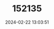 ---
title: "152135"
category: "Escobaria emskoetteriana"
draft: false
date: 2024-02-22 13:03:51
languages:
  English: ["Junior Tom Thumb Cactus", "Robert's Foxtail Cactus"]
  Spanish; Castilian: ["Biznaga-Escobar de Emskoetter"]
---